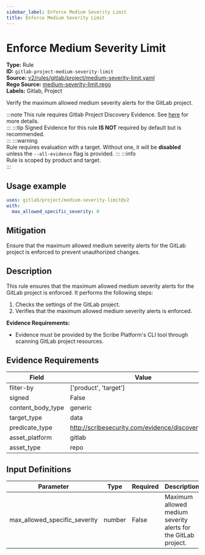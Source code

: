 ```yaml
---
sidebar_label: Enforce Medium Severity Limit
title: Enforce Medium Severity Limit
---  
```

# Enforce Medium Severity Limit  
**Type:** Rule  
**ID:** `gitlab-project-medium-severity-limit`  
**Source:** [v2/rules/gitlab/project/medium-severity-limit.yaml](https://github.com/scribe-public/sample-policies/blob/main/v2/rules/gitlab/project/medium-severity-limit.yaml)  
**Rego Source:** [medium-severity-limit.rego](https://github.com/scribe-public/sample-policies/blob/main/v2/rules/gitlab/project/medium-severity-limit.rego)  
**Labels:** Gitlab, Project  

Verify the maximum allowed medium severity alerts for the GitLab project.

:::note 
This rule requires Gitlab Project Discovery Evidence. See [here](/docs/platforms/discover#gitlab-discovery) for more details.  
::: 
:::tip 
Signed Evidence for this rule **IS NOT** required by default but is recommended.  
::: 
:::warning  
Rule requires evaluation with a target. Without one, it will be **disabled** unless the `--all-evidence` flag is provided.
::: 
:::info  
Rule is scoped by product and target.  
:::  

## Usage example

```yaml
uses: gitlab/project/medium-severity-limit@v2
with:
  max_allowed_specific_severity: 0
```

## Mitigation  
Ensure that the maximum allowed medium severity alerts for the GitLab project is enforced to prevent unauthorized changes.


## Description  
This rule ensures that the maximum allowed medium severity alerts for the GitLab project is enforced.
It performs the following steps:

1. Checks the settings of the GitLab project.
2. Verifies that the maximum allowed medium severity alerts is enforced.

**Evidence Requirements:**
- Evidence must be provided by the Scribe Platform's CLI tool through scanning GitLab project resources.

## Evidence Requirements  
| Field | Value |
|-------|-------|
| filter-by | ['product', 'target'] |
| signed | False |
| content_body_type | generic |
| target_type | data |
| predicate_type | http://scribesecurity.com/evidence/discovery/v0.1 |
| asset_platform | gitlab |
| asset_type | repo |

## Input Definitions  
| Parameter | Type | Required | Description | Default |
|-----------|------|----------|-------------| --------|
| max_allowed_specific_severity | number | False | Maximum allowed medium severity alerts for the GitLab project. | 0 |

